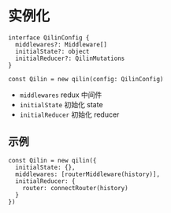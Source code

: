 # 实例化

```
interface QilinConfig {
  middlewares?: Middleware[]
  initialState?: object
  initialReducer?: QilinMutations
}

const Qilin = new qilin(config: QilinConfig)
```

- `middlewares`
  redux 中间件
- `initialState`
  初始化 state
- `initialReducer`
  初始化 reducer

## 示例

```
const Qilin = new qilin({
  initialState: {},
  middlewares: [routerMiddleware(history)],
  initialReducer: {
    router: connectRouter(history)
  }
})
```
